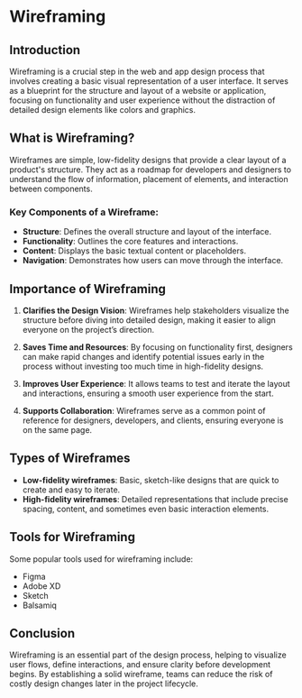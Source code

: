# Wireframing

## Introduction
Wireframing is a crucial step in the web and app design process that involves creating a basic visual representation of a user interface. It serves as a blueprint for the structure and layout of a website or application, focusing on functionality and user experience without the distraction of detailed design elements like colors and graphics.

## What is Wireframing?
Wireframes are simple, low-fidelity designs that provide a clear layout of a product's structure. They act as a roadmap for developers and designers to understand the flow of information, placement of elements, and interaction between components.

### Key Components of a Wireframe:
- **Structure**: Defines the overall structure and layout of the interface.
- **Functionality**: Outlines the core features and interactions.
- **Content**: Displays the basic textual content or placeholders.
- **Navigation**: Demonstrates how users can move through the interface.

## Importance of Wireframing

1. **Clarifies the Design Vision**: Wireframes help stakeholders visualize the structure before diving into detailed design, making it easier to align everyone on the project’s direction.
   
2. **Saves Time and Resources**: By focusing on functionality first, designers can make rapid changes and identify potential issues early in the process without investing too much time in high-fidelity designs.
   
3. **Improves User Experience**: It allows teams to test and iterate the layout and interactions, ensuring a smooth user experience from the start.

4. **Supports Collaboration**: Wireframes serve as a common point of reference for designers, developers, and clients, ensuring everyone is on the same page.

## Types of Wireframes
- **Low-fidelity wireframes**: Basic, sketch-like designs that are quick to create and easy to iterate.
- **High-fidelity wireframes**: Detailed representations that include precise spacing, content, and sometimes even basic interaction elements.

## Tools for Wireframing
Some popular tools used for wireframing include:
- Figma
- Adobe XD
- Sketch
- Balsamiq

## Conclusion
Wireframing is an essential part of the design process, helping to visualize user flows, define interactions, and ensure clarity before development begins. By establishing a solid wireframe, teams can reduce the risk of costly design changes later in the project lifecycle.

